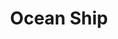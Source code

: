 ---
layout: page
permalink: /about/index.html
title: Ocean Ship
description: Ocean Ship has an ageing crew of three and is currently moored near Brussels Beach, Belgium.
tags: [about, gaming, indie]
image:
  feature: weblogo.png
---